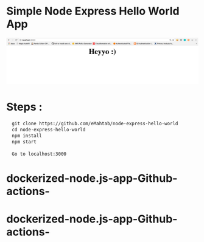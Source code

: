 # Simple Node Express Hello World App

![localhost:3000](/public/images/localhost_3000.png?raw=true "Node & Express")

# Steps :
```
  git clone https://github.com/eMahtab/node-express-hello-world
  cd node-express-hello-world
  npm install
  npm start

  Go to localhost:3000

```  
# dockerized-node.js-app-Github-actions-
# dockerized-node.js-app-Github-actions-
